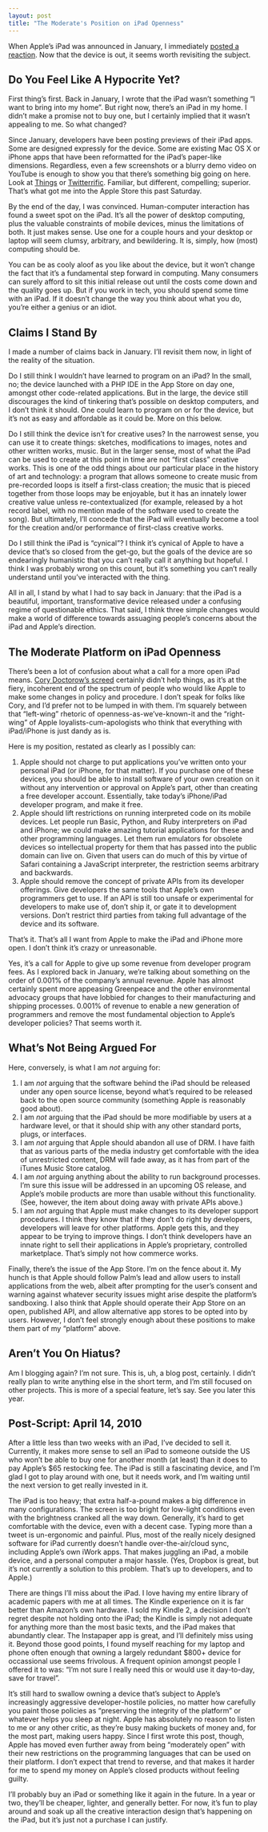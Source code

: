 ```yaml
---
layout: post
title: "The Moderate's Position on iPad Openness"
---
```





When Apple’s iPad was announced in January, I immediately [posted a reaction](http://al3x.net/2010/01/28/ipad.html). Now that the device is out, it seems worth revisiting the subject.

Do You Feel Like A Hypocrite Yet?
---------------------------------

First thing’s first. Back in January, I wrote that the iPad wasn’t something “I want to bring into my home”. But right now, there’s an iPad in my home. I didn’t make a promise not to buy one, but I certainly implied that it wasn’t appealing to me. So what changed?

Since January, developers have been posting previews of their iPad apps. Some are designed expressly for the device. Some are existing Mac OS X or iPhone apps that have been reformatted for the iPad’s paper-like dimensions. Regardless, even a few screenshots or a blurry demo video on YouTube is enough to show you that there’s something big going on here. Look at [Things](http://culturedcode.com/things/ipad/) or [Twitterrific](http://twitterrific.com/ipad). Familiar, but different, compelling; superior. That’s what got me into the Apple Store this past Saturday.

By the end of the day, I was convinced. Human-computer interaction has found a sweet spot on the iPad. It’s all the power of desktop computing, plus the valuable constraints of mobile devices, minus the limitations of both. It just makes sense. Use one for a couple hours and your desktop or laptop will seem clumsy, arbitrary, and bewildering. It is, simply, how (most) computing should be.

You can be as cooly aloof as you like about the device, but it won’t change the fact that it’s a fundamental step forward in computing. Many consumers can surely afford to sit this initial release out until the costs come down and the quality goes up. But if you work in tech, you should spend some time with an iPad. If it doesn’t change the way you think about what you do, you’re either a genius or an idiot.

Claims I Stand By
-----------------

I made a number of claims back in January. I’ll revisit them now, in light of the reality of the situation.

Do I still think I wouldn’t have learned to program on an iPad? In the small, no; the device launched with a PHP IDE in the App Store on day one, amongst other code-related applications. But in the large, the device still discourages the kind of tinkering that’s possible on desktop computers, and I don’t think it should. One could learn to program on or for the device, but it’s not as easy and affordable as it could be. More on this below.

Do I still think the device isn’t for creative uses? In the narrowest sense, you can use it to create things: sketches, modifications to images, notes and other written works, music. But in the larger sense, most of what the iPad can be used to create at this point in time are not “first class” creative works. This is one of the odd things about our particular place in the history of art and technology: a program that allows someone to create music from pre-recorded loops is itself a first-class creation; the music that is pieced together from those loops may be enjoyable, but it has an innately lower creative value unless re-contextualized (for example, released by a hot record label, with no mention made of the software used to create the song). But ultimately, I’ll concede that the iPad will eventually become a tool for the creation and/or performance of first-class creative works.

Do I still think the iPad is “cynical”? I think it’s cynical of Apple to have a device that’s so closed from the get-go, but the goals of the device are so endearingly humanistic that you can’t really call it anything but hopeful. I think I was probably wrong on this count, but it’s something you can’t really understand until you’ve interacted with the thing.

All in all, I stand by what I had to say back in January: that the iPad is a beautiful, important, transformative device released under a confusing regime of questionable ethics. That said, I think three simple changes would make a world of difference towards assuaging people’s concerns about the iPad and Apple’s direction.

The Moderate Platform on iPad Openness
--------------------------------------

There’s been a lot of confusion about what a call for a more open iPad means. [Cory Doctorow’s screed](http://www.boingboing.net/2010/04/02/why-i-wont-buy-an-ipad-and-think-you-shouldnt-either.html) certainly didn’t help things, as it’s at the fiery, incoherent end of the spectrum of people who would like Apple to make some changes in policy and procedure. I don’t speak for folks like Cory, and I’d prefer not to be lumped in with them. I’m squarely between that “left-wing” rhetoric of openness-as-we’ve-known-it and the “right-wing” of Apple loyalists-cum-apologists who think that everything with iPad/iPhone is just dandy as is.

Here is my position, restated as clearly as I possibly can:

1.  Apple should not charge to put applications you’ve written onto your personal iPad (or iPhone, for that matter). If you purchase one of these devices, you should be able to install software of your own creation on it without any intervention or approval on Apple’s part, other than creating a free developer account. Essentially, take today’s iPhone/iPad developer program, and make it free.
2.  Apple should lift restrictions on running interpreted code on its mobile devices. Let people run Basic, Python, and Ruby interpreters on iPad and iPhone; we could make amazing tutorial applications for these and other programming languages. Let them run emulators for obsolete devices so intellectual property for them that has passed into the public domain can live on. Given that users can do much of this by virtue of Safari containing a JavaScript interpreter, the restriction seems arbitrary and backwards.
3.  Apple should remove the concept of private APIs from its developer offerings. Give developers the same tools that Apple’s own programmers get to use. If an API is still too unsafe or experimental for developers to make use of, don’t ship it, or gate it to development versions. Don’t restrict third parties from taking full advantage of the device and its software.

That’s it. That’s all I want from Apple to make the iPad and iPhone more open. I don’t think it’s crazy or unreasonable.

Yes, it’s a call for Apple to give up some revenue from developer program fees. As I explored back in January, we’re talking about something on the order of 0.001% of the company’s annual revenue. Apple has almost certainly spent more appeasing Greenpeace and the other environmental advocacy groups that have lobbied for changes to their manufacturing and shipping processes. 0.001% of revenue to enable a new generation of programmers and remove the most fundamental objection to Apple’s developer policies? That seems worth it.

What’s Not Being Argued For
---------------------------

Here, conversely, is what I am *not* arguing for:

1.  I am *not* arguing that the software behind the iPad should be released under any open source license, beyond what’s required to be released back to the open source community (something Apple is reasonably good about).
2.  I am *not* arguing that the iPad should be more modifiable by users at a hardware level, or that it should ship with any other standard ports, plugs, or interfaces.
3.  I am *not* arguing that Apple should abandon all use of DRM. I have faith that as various parts of the media industry get comfortable with the idea of unrestricted content, DRM will fade away, as it has from part of the iTunes Music Store catalog.
4.  I am *not* arguing anything about the ability to run background processes. I’m sure this issue will be addressed in an upcoming OS release, and Apple’s mobile products are more than usable without this functionality. (See, however, the item about doing away with private APIs above.)
5.  I am *not* arguing that Apple must make changes to its developer support procedures. I think they know that if they don’t do right by developers, developers will leave for other platforms. Apple gets this, and they appear to be trying to improve things. I don’t think developers have an innate right to sell their applications in Apple’s proprietary, controlled marketplace. That’s simply not how commerce works.

Finally, there’s the issue of the App Store. I’m on the fence about it. My hunch is that Apple should follow Palm’s lead and allow users to install applications from the web, albeit after prompting for the user’s consent and warning against whatever security issues might arise despite the platform’s sandboxing. I also think that Apple should operate their App Store on an open, published API, and allow alternative app stores to be opted into by users. However, I don’t feel strongly enough about these positions to make them part of my “platform” above.

Aren’t You On Hiatus?
---------------------

Am I blogging again? I’m not sure. This is, uh, a blog post, certainly. I didn’t really plan to write anything else in the short term, and I’m still focused on other projects. This is more of a special feature, let’s say. See you later this year.

Post-Script: April 14, 2010
---------------------------

After a little less than two weeks with an iPad, I’ve decided to sell it. Currently, it makes more sense to sell an iPad to someone outside the US who won’t be able to buy one for another month (at least) than it does to pay Apple’s $65 restocking fee. The iPad is still a fascinating device, and I’m glad I got to play around with one, but it needs work, and I’m waiting until the next version to get really invested in it.

The iPad is too heavy; that extra half-a-pound makes a big difference in many configurations. The screen is too bright for low-light conditions even with the brightness cranked all the way down. Generally, it’s hard to get comfortable with the device, even with a decent case. Typing more than a tweet is un-ergonomic and painful. Plus, most of the really nicely designed software for iPad currently doesn’t handle over-the-air/cloud sync, including Apple’s own iWork apps. That makes juggling an iPad, a mobile device, and a personal computer a major hassle. (Yes, Dropbox is great, but it’s not currently a solution to this problem. That’s up to developers, and to Apple.)

There are things I’ll miss about the iPad. I love having my entire library of academic papers with me at all times. The Kindle experience on it is far better than Amazon’s own hardware. I sold my Kindle 2, a decision I don’t regret despite not holding onto the iPad; the Kindle is simply not adequate for anything more than the most basic texts, and the iPad makes that abundantly clear. The Instapaper app is great, and I’ll definitely miss using it. Beyond those good points, I found myself reaching for my laptop and phone often enough that owning a largely redundant $800+ device for occassional use seems frivolous. A frequent opinion amongst people I offered it to was: “I’m not sure I really need this or would use it day-to-day, save for travel”.

It’s still hard to swallow owning a device that’s subject to Apple’s increasingly aggressive developer-hostile policies, no matter how carefully you paint those policies as “preserving the integrity of the platform” or whatever helps you sleep at night. Apple has absolutely no reason to listen to me or any other critic, as they’re busy making buckets of money and, for the most part, making users happy. Since I first wrote this post, though, Apple has moved even further away from being “moderately open” with their new restrictions on the programming languages that can be used on their platform. I don’t expect that trend to reverse, and that makes it harder for me to spend my money on Apple’s closed products without feeling guilty.

I’ll probably buy an iPad or something like it again in the future. In a year or two, they’ll be cheaper, lighter, and generally better. For now, it’s fun to play around and soak up all the creative interaction design that’s happening on the iPad, but it’s just not a purchase I can justify.
